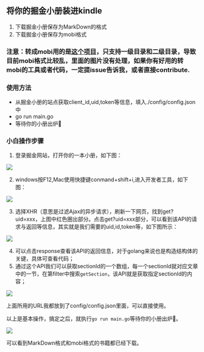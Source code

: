 ## 将你的掘金小册装进kindle

1. 下载掘金小册保存为MarkDown的格式
2. 下载掘金小册保存为mobi格式

### 注意：转成mobi用的是[这个项目](https://github.com/Ares002/mobi)，只支持一级目录和二级目录，导致目前mobi格式比较乱，里面的图片没有处理，如果你有好用的转mobi的工具或者代码，一定提issue告诉我，或者直接contribute.

### 使用方法

- 从掘金小册的站点获取client_id,uid,token等信息，填入./config/config.json中
- go run main.go
- 等待你的小册出炉🍺

### 小白操作步骤

1. 登录掘金网站，打开你的一本小册，如下图：

![](https://ws1.sinaimg.cn/large/006tKfTcgy1g0d2ooxxe4j326g0h8q8p.jpg)

2. windows按F12,Mac使用快捷键conmand+shift+i,进入开发者工具，如下图：

![](https://ws3.sinaimg.cn/large/006tKfTcgy1g0d2rgef4lj31eg0q846g.jpg)

3. 选择XHR（意思是过滤Ajax的异步请求），刷新一下网页，找到get?uid=xxx，上图中红色圈出部分。点击get?uid=xxx部分，可以看到该API的请求与返回等信息，其实就是我们需要的uid,id,token等，如下图所示：

![](https://ws3.sinaimg.cn/large/006tKfTcgy1g0d3xyiy8gj30k612kgrv.jpg)

4. 可以点击response查看该API的返回信息，对于golang来说也是构造结构体的关键，具体可查看代码；
5. 通过这个API我们可以获取sectionId的一个数组，每一个sectionId就对应文章中的一节，在第filter中搜索`getSection`，该API就是获取指定sectionId的内容；

![](https://ws3.sinaimg.cn/large/006tKfTcgy1g0d430l8vzj30pg0cqmz7.jpg)

上面所用的URL我都放到了config/config.json里面，可以直接使用。

以上是基本操作，搞定之后，就执行`go run main.go`等待你的小册出炉🍺。

![](https://ws1.sinaimg.cn/large/006tKfTcgy1g0d48s2jflj313q06udgy.jpg)

可以看到MarkDown格式和mobi格式的书籍都已经下载。
